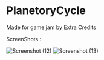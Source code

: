 # PlanetoryCycle
Made for game jam by Extra Credits

ScreenShots :

![Screenshot (12)](https://user-images.githubusercontent.com/47611483/192987339-74b16e12-69d0-4a72-8b10-e4d51a4478ae.png)
![Screenshot (13)](https://user-images.githubusercontent.com/47611483/192987355-b0c9e18f-6bce-4128-89f5-03e06de2942d.png)
